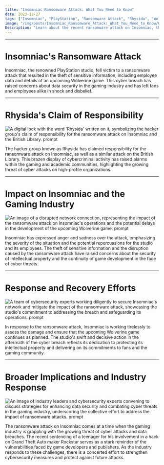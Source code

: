 ```yaml
---
title: "Insomniac Ransomware Attack: What You Need to Know"
date: 2023-12-27
tags: ["Insomniac", "PlayStation", "Ransomware Attack", "Rhysida", "Wolverine Game"]
image: "/img/posts/Insomniac_Ransomware_Attack:_What_You_Need_to_Know/0.png"
Description: "Learn about the recent ransomware attack on Insomniac, the PlayStation studio, and the impact it has had on the gaming industry. Find out how the studio is responding and what this means for the upcoming Wolverine game."
---
```



---
# Insomniac's Ransomware Attack

Insomniac, the renowned PlayStation studio, fell victim to a ransomware attack that resulted in the theft of sensitive information, including employee data and details of an upcoming Wolverine game. This cyber breach has raised concerns about data security in the gaming industry and has left fans and employees alike in shock and disbelief.



---
# Rhysida's Claim of Responsibility

![A digital lock with the word 'Rhysida' written on it, symbolizing the hacker group's claim of responsibility for the ransomware attack on Insomniac and the British Library. prompt](/img/posts/Insomniac_Ransomware_Attack:_What_You_Need_to_Know/2.png "A digital lock with the word 'Rhysida' written on it, symbolizing the hacker group's claim of responsibility for the ransomware attack on Insomniac and the British Library.")

The hacker group known as Rhysida has claimed responsibility for the ransomware attack on Insomniac, as well as a similar attack on the British Library. This brazen display of cybercriminal activity has raised alarms within the gaming and academic communities, highlighting the growing threat of cyber attacks on high-profile organizations.



---
# Impact on Insomniac and the Gaming Industry

![An image of a disrupted network connection, representing the impact of the ransomware attack on Insomniac's operations and the potential delays in the development of the upcoming Wolverine game. prompt](/img/posts/Insomniac_Ransomware_Attack:_What_You_Need_to_Know/3.png "An image of a disrupted network connection, representing the impact of the ransomware attack on Insomniac's operations and the potential delays in the development of the upcoming Wolverine game.")

Insomniac has expressed anger and sadness over the attack, emphasizing the severity of the situation and the potential repercussions for the studio and its employees. The theft of sensitive information and the disruption caused by the ransomware attack have raised concerns about the security of intellectual property and the continuity of game development in the face of cyber threats.



---
# Response and Recovery Efforts

![A team of cybersecurity experts working diligently to secure Insomniac's network and mitigate the impact of the ransomware attack, showcasing the studio's commitment to addressing the breach and safeguarding its operations. prompt](/img/posts/Insomniac_Ransomware_Attack:_What_You_Need_to_Know/4.png "A team of cybersecurity experts working diligently to secure Insomniac's network and mitigate the impact of the ransomware attack, showcasing the studio's commitment to addressing the breach and safeguarding its operations.")

In response to the ransomware attack, Insomniac is working tirelessly to assess the damage and ensure that the upcoming Wolverine game continues as planned. The studio's swift and decisive action in the aftermath of the cyber breach reflects its dedication to protecting its intellectual property and delivering on its commitments to fans and the gaming community.



---
# Broader Implications and Industry Response

![An image of industry leaders and cybersecurity experts convening to discuss strategies for enhancing data security and combating cyber threats in the gaming industry, underscoring the collective effort to address the impact of ransomware attacks. prompt](/img/posts/Insomniac_Ransomware_Attack:_What_You_Need_to_Know/5.png "An image of industry leaders and cybersecurity experts convening to discuss strategies for enhancing data security and combating cyber threats in the gaming industry, underscoring the collective effort to address the impact of ransomware attacks.")

The ransomware attack on Insomniac comes at a time when the gaming industry is grappling with the growing threat of cyber attacks and data breaches. The recent sentencing of a teenager for his involvement in a hack on Grand Theft Auto maker Rockstar serves as a stark reminder of the vulnerabilities faced by game developers and publishers. As the industry responds to these challenges, there is a concerted effort to strengthen cybersecurity measures and protect against future attacks.


